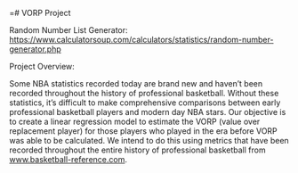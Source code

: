  =# VORP Project

Random Number List Generator:
https://www.calculatorsoup.com/calculators/statistics/random-number-generator.php

Project Overview:

Some NBA statistics recorded today are brand new and haven’t been recorded throughout the history of professional basketball. Without these statistics, it’s difficult to make comprehensive comparisons between early professional basketball players and modern day NBA stars. Our objective is to create a linear regression model to estimate the VORP (value over replacement player) for those players who played in the era before VORP was able to be calculated. We intend to do this using metrics that have been recorded throughout the entire history of professional basketball from www.basketball-reference.com.
